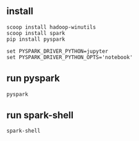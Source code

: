 
## install

```
scoop install hadoop-winutils
scoop install spark
pip install pyspark

set PYSPARK_DRIVER_PYTHON=jupyter
set PYSPARK_DRIVER_PYTHON_OPTS='notebook'
```

## run pyspark
```
pyspark
```

## run spark-shell
```
spark-shell
```
